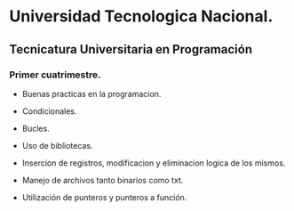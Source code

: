 # Universidad Tecnologica Nacional. 

## Tecnicatura Universitaria en Programación 

### Primer cuatrimestre. 

  

- Buenas practicas en la programacion. 

- Condicionales. 

- Bucles. 

- Uso de bibliotecas. 

- Insercion de registros, modificacion y eliminacion logica de los mismos. 

- Manejo de archivos tanto binarios como txt. 

- Utilización de punteros y punteros a función.  
